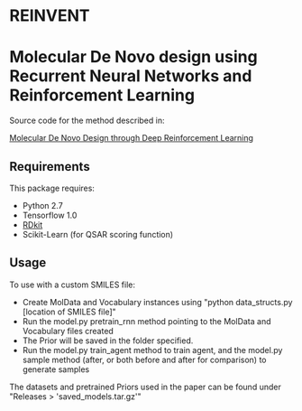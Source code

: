 # REINVENT
Molecular De Novo design using Recurrent Neural Networks and Reinforcement Learning
=============

Source code for the method described in:

[Molecular De Novo Design through Deep Reinforcement Learning](https://arxiv.org/abs/1704.07555)

## Requirements

This package requires:
* Python 2.7
* Tensorflow 1.0 
* [RDkit](http://www.rdkit.org/docs/Install.html)
* Scikit-Learn (for QSAR scoring function)

## Usage

To use with a custom SMILES file:
* Create MolData and Vocabulary instances using "python data_structs.py [location of SMILES file]"
* Run the model.py pretrain_rnn method pointing to the MolData and Vocabulary files created
* The Prior will be saved in the folder specified.
* Run the model.py train_agent method to train agent, and the model.py sample method (after, or both before and after for comparison) to generate samples

The datasets and pretrained Priors used in the paper can be found under "Releases > 'saved_models.tar.gz'"

